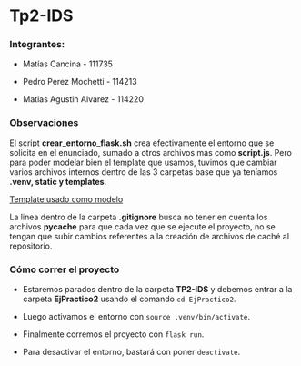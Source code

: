 # Tp2-IDS

### Integrantes:

- Matías Cancina - 111735

- Pedro Perez Mochetti - 114213

- Matias Agustin Alvarez - 114220

### Observaciones

El script __crear_entorno_flask.sh__ crea efectivamente el entorno que se solicita en el enunciado, sumado a otros archivos mas como __script.js__. Pero para poder modelar bien el template que usamos,
tuvimos que cambiar varios archivos internos dentro de las 3 carpetas base que ya teníamos __.venv, static y templates__.

[Template usado como modelo](https://plantillashtmlgratis.com/todas-las-plantillas/plantilla/plantilla-web-simple-gratis-zay-shop/)

La linea dentro de la carpeta __.gitignore__ busca no tener en cuenta los archivos __pycache__ para que cada vez que se ejecute el proyecto, no se tengan que subir cambios referentes a la creación de archivos de caché al repositorio.

### Cómo correr el proyecto

- Estaremos parados dentro de la carpeta __TP2-IDS__ y debemos entrar a la carpeta __EjPractico2__ usando el comando ```cd EjPractico2```.

- Luego activamos el entorno con ```source .venv/bin/activate```.

- Finalmente corremos el proyecto con ```flask run```.

- Para desactivar el entorno, bastará con poner ```deactivate```.